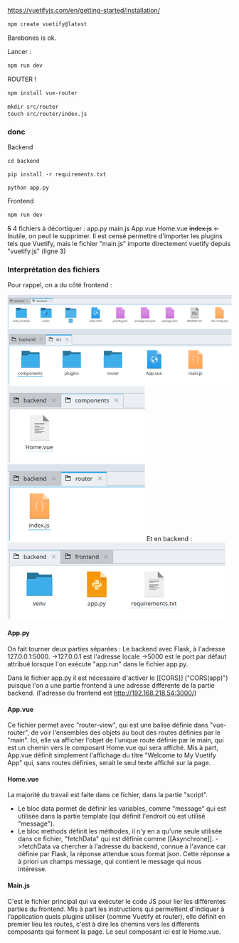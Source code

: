 https://vuetifyjs.com/en/getting-started/installation/ 

```bash
npm create vuetify@latest
```

Barebones is ok. 

Lancer : 
```bash
npm run dev
```

ROUTER ! 
```bash
npm install vue-router
```

```
mkdir src/router
touch src/router/index.js
```


### donc 
Backend 
```
cd backend
```

```
pip install -r requirements.txt
```

```
python app.py
```

Frontend 
```bash
npm run dev
```

~~5~~ 4 fichiers à décortiquer : 
app.py 
main.js 
App.vue
Home.vue
~~index.js~~ <-Inutile, on peut le supprimer. Il est censé permettre d'importer les plugins tels que Vuetify, mais le fichier "main.js" importe directement vuetify depuis "vuetify.js" (ligne 3)

### Interprétation des fichiers
Pour rappel, on a du côté frontend :

![](attachments/Pasted%20image%2020250522135423.png)![](attachments/Pasted%20image%2020250522135452.png)![](attachments/Pasted%20image%2020250522135534.png)![](attachments/Pasted%20image%2020250522135555.png)
Et en backend :
![](attachments/Pasted%20image%2020250522135654.png)

#### App.py 
On fait tourner deux parties séparées : Le backend avec Flask, à l'adresse 127.0.0.1:5000.
->127.0.0.1 est l'adresse locale
->5000 est le port par défaut attribué lorsque l'on exécute "app.run" dans le fichier app.py.

Dans le fichier app.py il est nécessaire d'activer le [[CORS]] ("CORS(app)") puisque l'on a une partie frontend à une adresse différente de la partie backend. (l'adresse du frontend est http://192.168.218.54:3000/)

#### App.vue
Ce fichier permet avec "router-view", qui est une balise définie dans "vue-router", de voir l'ensembles des objets au bout des routes définies par le "main". Ici, elle va afficher l'objet de l'unique route définie par le main, qui est un chemin vers le composant Home.vue qui sera affiché. Mis à part, App.vue définit simplement l'affichage du titre "Welcome to My Vuetify App" qui, sans routes définies, serait le seul texte affiché sur la page.
#### Home.vue
La majorité du travail est faite dans ce fichier, dans la partie "script". 
- Le bloc data permet de définir les variables, comme "message" qui est utilisée dans la partie template (qui définit l'endroit où est utilisé "message"). 
- Le bloc methods définit les méthodes, il n'y en a qu'une seule utilisée dans ce fichier, "fetchData" qui est définie comme [[Asynchrone]].
	->fetchData va chercher à l'adresse du backend, connue à l'avance car définie par Flask, la réponse attendue sous format json. Cette réponse a à priori un champs message, qui contient le message qui nous intéresse.

#### Main.js 
C'est le fichier principal qui va exécuter le code JS pour lier les différentes parties du frontend. Mis à part les instructions qui permettent d'indiquer à l'application quels plugins utiliser (comme Vuetify et router), elle définit en premier lieu les routes, c'est à dire les chemins vers les différents composants qui forment la page. Le seul composant ici est le Home.vue.